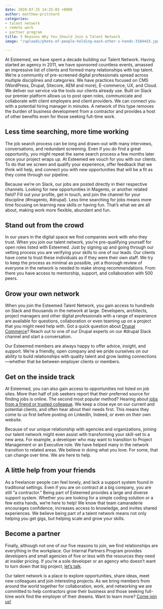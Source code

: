 ```yaml
---
date: 2020-07-25 14:25:03 +0000
author: matthew-pritchard
categories:
- talent network
- remote work
- partner program
title: 5 Reasons Why You Should Join a Talent Network
image: "/uploads/photo-of-people-holding-each-other-s-hands-3184433.jpg"

---
```

At Esteemed, we have spent a decade building our Talent Network. Having started an agency in 2011, we have sponsored countless events, amassed an impressive list of clients and formed many relationships with top talent. We’re a community of pre-screened digital professionals spread across multiple disciplines and categories. We have practices focused on CMS (WordPress, Drupal, Sitecore, AEM and more), E-commerce, UX, and Cloud. We deliver our service via the tools our clients already use. Built on Slack our premier platform allows us to post open roles, communicate and collaborate with client employers and client providers. We can connect you with a potential hiring manager in minutes. A network of this type removes the burden of business development from a contractor and provides a host of other benefits even for those seeking full-time work.

## Less time searching, more time working

The job search process can be long and drawn-out with many interviews, conversations, and redundant screening. Even if you do find a great opportunity, you might repeat the same search process a few months later once your project wraps up. At Esteemed we vouch for you with our clients. To do that we screen and qualify your experience, offer feedback that we think will help, and connect you with new opportunities that will be a fit as they come through our pipeline.

  
Because we’re on Slack, our jobs are posted directly in their respective channels. Looking for new opportunities in Magento, or another related field? Fill out your profile, get in touch, and join the channel for your discipline (#magento, #drupal). Less time searching for jobs means more time focusing on learning new skills or having fun. That’s what we are all about, making work more flexible, abundant and fun.

## Stand out from the crowd

In our years in the digital space we find companies work with who they trust. When you join our talent network, you’re pre-qualifying yourself for open roles listed with Esteemed. Just by signing up and going through our vetting process you are verifying your skills to one of our leads. Our clients have come to trust these individuals as if they were their own staff. We try to keep the process as minimal as possible, yet a thorough review of everyone in the network is needed to make strong recommendations. From there you have access to mentorship, support, and collaboration with 500 peers.

## Grow your own network

When you join the Esteemed Talent Network, you gain access to hundreds on Slack and thousands in the network at large. Developers, architects, project managers and other digital professionals with a range of experience are available for questions, collaboration or even teaming up on a project that you might need help with. Got a quick question about [Drupal Commerce](https://app.drupalcontractors.com/blogs/come-commerce-drupal-way "Read our our blog on Drupal Commerce.")? Reach out to one of our Drupal experts on our #drupal Slack channel and start a conversation.

Our Esteemed members are always happy to offer advice, insight, and support. We’re a friendly, open company and we pride ourselves on our ability to build relationships with quality talent and grow lasting connections—whether that be between employer clients or members.

## Get on the inside track

At Esteemed, you can also gain access to opportunities not listed on job sites. More than half of job seekers report that their preferred source for finding jobs is online. The second most popular method? Hearing about [jobs from a friend or trusted colleague](https://www.glassdoor.com/employers/resources/hr-and-recruiting-stats/). We keep a close eye on our current and potential clients, and often hear about their needs first. This means they come to us first before posting on LinkedIn, Indeed, or even on their own website.

Because of our unique relationship with agencies and organizations, joining our talent network might even assist with transforming your skill-set to a new area. For example, a developer who may want to transition to Project Management or an Executive role. We have helped many in the network transition to related areas. We believe in doing what you love. For some, that can change over time. We are here to help.

## A little help from your friends

As a freelancer people can feel lonely, and lack a support system found in traditional settings. Even if you are on contract at a big company, you are still “a contractor.” Being part of Esteemed provides a large and diverse support system. Whether you are looking for a simple coding solution or a few extra hands, we’re here to help! We know that team camaraderie encourages confidence, increases access to knowledge, and invites shared experiences. We believe being part of a talent network means not only helping you get gigs, but helping scale and grow your skills. 

## Become a partner

Finally, although not one of our five reasons to join, we find relationships are everything in the workplace. Our Internal Partners Program provides developers and small agencies of five or less with the resources they need at insider pricing. If you’re a sole developer or an agency who doesn’t want to turn down that big project, [let’s talk](https://esteemed.io/partners/partner-registration/).

Our talent network is a place to explore opportunities, share ideas, meet new colleagues and join interesting projects. As we bring members from around the world together for collaboration, work, and networking we are committed to help contractors grow their business and those seeking full-time work find the employer of their dreams. Want to learn more? [Come join us!](https://esteemed.io/company/)